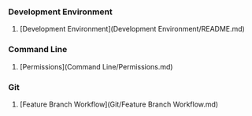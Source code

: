 ### Development Environment

1. [Development Environment](Development Environment/README.md)

### Command Line

1. [Permissions](Command Line/Permissions.md)

### Git

1. [Feature Branch Workflow](Git/Feature Branch Workflow.md)
